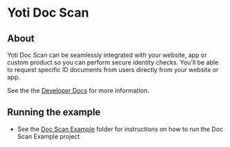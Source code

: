 # Yoti Doc Scan

## About

Yoti Doc Scan can be seamlessly integrated with your website, app or custom product so you can perform secure identity checks. You'll be able to request specific ID documents from users directly from your website or app.

See the the [Developer Docs](https://developers.yoti.com/yoti/getting-started-docscan) for more information.

## Running the example

- See the [Doc Scan Example](../examples/doc-scan/README.md) folder for instructions on how to run the Doc Scan Example project

